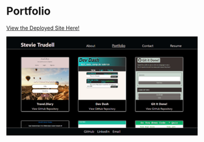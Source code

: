 # Portfolio

[View the Deployed Site Here!]()

![Portfolio section showing several links to apps](https://github.com/strudelAndCoffee/react-portfolio/blob/main/assets/images/demo-screenshot.png)